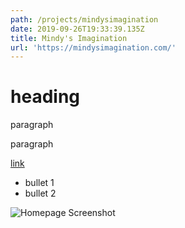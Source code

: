 ```yaml
---
path: /projects/mindysimagination
date: 2019-09-26T19:33:39.135Z
title: Mindy's Imagination
url: 'https://mindysimagination.com/'
---
```

# heading

paragraph

paragraph

[link](https://mindysimagination.com/)

* bullet 1
* bullet 2

![Homepage Screenshot](/assets/homepagesample-9-19.png)
